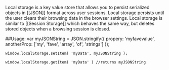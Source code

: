 Local storage is a key value store that allows you to persist serialized objects in [[JSON]] format across user sessions. Local storage persists until the user clears their browsing data in the browser settings. Local storage is similar to [[Session Storage]] which behaves the same way, but deletes stored objects when a browsing session is closed.

##Usage:
    var myJSONString = JSON.stringify({
      propery: 'myfavevalue',
      anotherProp: ['my', 'fave', 'array', 'of', 'strings']
    });

    window.localStorage.setItem( 'myData', myJSONString );

    window.localStorage.getItem( 'myData' ) //returns myJSONString
